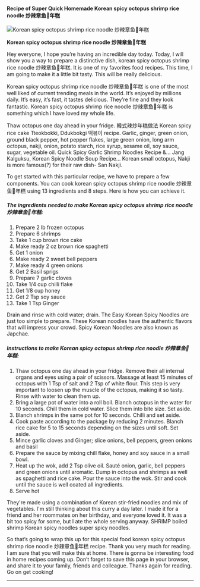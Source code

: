             

#### Recipe of Super Quick Homemade Korean spicy octopus shrimp rice noodle 炒辣章鱼🐙年糕

![Korean spicy octopus shrimp rice noodle 炒辣章鱼🐙年糕](https://img-global.cpcdn.com/recipes/5a5d0c1ebd14e6a7/751x532cq70/korean-spicy-octopus-shrimp-rice-noodle-%e7%82%92%e8%be%a3%e7%ab%a0%e9%b1%bc%f0%9f%90%99%e5%b9%b4%e7%b3%95-recipe-main-photo.jpg)

**Korean spicy octopus shrimp rice noodle 炒辣章鱼🐙年糕**

Hey everyone, I hope you’re having an incredible day today. Today, I will show you a way to prepare a distinctive dish, korean spicy octopus shrimp rice noodle 炒辣章鱼🐙年糕. It is one of my favorites food recipes. This time, I am going to make it a little bit tasty. This will be really delicious.

Korean spicy octopus shrimp rice noodle 炒辣章鱼🐙年糕 is one of the most well liked of current trending meals in the world. It’s enjoyed by millions daily. It’s easy, it’s fast, it tastes delicious. They’re fine and they look fantastic. Korean spicy octopus shrimp rice noodle 炒辣章鱼🐙年糕 is something which I have loved my whole life.

Thaw octopus one day ahead in your fridge. 韓式辣炒年糕做法 Korean spicy rice cake Tteokbokki, Ddukbokgi 떡볶이 recipe. Garlic, ginger, green onion, ground black pepper, hot pepper flakes, large green onion, long arm octopus, nakji, onion, potato starch, rice syrup, sesame oil, soy sauce, sugar, vegetable oil. Quick Spicy Garlic Shrimp Noodles Recipe &… Jang Kalguksu, Korean Spicy Noodle Soup Recipe… Korean small octopus, Nakji is more famous(?) for their raw dish- San Nakji.

To get started with this particular recipe, we have to prepare a few components. You can cook korean spicy octopus shrimp rice noodle 炒辣章鱼🐙年糕 using 13 ingredients and 8 steps. Here is how you can achieve it.

##### The ingredients needed to make Korean spicy octopus shrimp rice noodle 炒辣章鱼🐙年糕:

1.  Prepare 2 lb frozen octopus
2.  Prepare 6 shrimps
3.  Take 1 cup brown rice cake
4.  Make ready 2 oz brown rice spaghetti
5.  Get 1 onion
6.  Make ready 2 sweet bell peppers
7.  Make ready 4 green onions
8.  Get 2 Basil sprigs
9.  Prepare 7 garlic cloves
10.  Take 1/4 cup chilli flake
11.  Get 1/8 cup honey
12.  Get 2 Tsp soy sauce
13.  Take 1 Tsp Ginger

Drain and rinse with cold water; drain. The Easy Korean Spicy Noodles are just too simple to prepare. These Korean noodles have the authentic flavors that will impress your crowd. Spicy Korean Noodles are also known as Japchae.

##### Instructions to make Korean spicy octopus shrimp rice noodle 炒辣章鱼🐙年糕:

1.  Thaw octopus one day ahead in your fridge. Remove their all internal organs and eyes using a pair of scissors. Massage at least 15 minutes of octopus with 1 Tsp of salt and 2 Tsp of white flour. This step is very important to loosen up the muscle of the octopus, making it so tasty. Rinse with water to clean them up.
2.  Bring a large pot of water into a roll boil. Blanch octopus in the water for 10 seconds. Chill them in cold water. Slice them into bite size. Set aside.
3.  Blanch shrimps in the same pot for 10 seconds. Chilli and set aside.
4.  Cook paste according to the package by reducing 2 minutes. Blanch rice cake for 5 to 15 seconds depending on the sizes until soft. Set aside.
5.  Mince garlic cloves and Ginger; slice onions, bell peppers, green onions and basil
6.  Prepare the sauce by mixing chill flake, honey and soy sauce in a small bowl.
7.  Heat up the wok, add 2 Tsp olive oil. Sauté onion, garlic, bell peppers and green onions until aromatic. Dump in octopus and shrimps as well as spaghetti and rice cake. Pour the sauce into the wok. Stir and cook until the sauce is well coated all ingredients.
8.  Serve hot

They're made using a combination of Korean stir-fried noodles and mix of vegetables. I'm still thinking about this curry a day later. I made it for a friend and her roommates on her birthday, and everyone loved it. It was a bit too spicy for some, but I ate the whole serving anyway. SHRIMP boiled shrimp Korean spicy noodles super spicy noodles.

So that’s going to wrap this up for this special food korean spicy octopus shrimp rice noodle 炒辣章鱼🐙年糕 recipe. Thank you very much for reading. I am sure that you will make this at home. There is gonna be interesting food in home recipes coming up. Don’t forget to save this page in your browser, and share it to your family, friends and colleague. Thanks again for reading. Go on get cooking!

* * *
